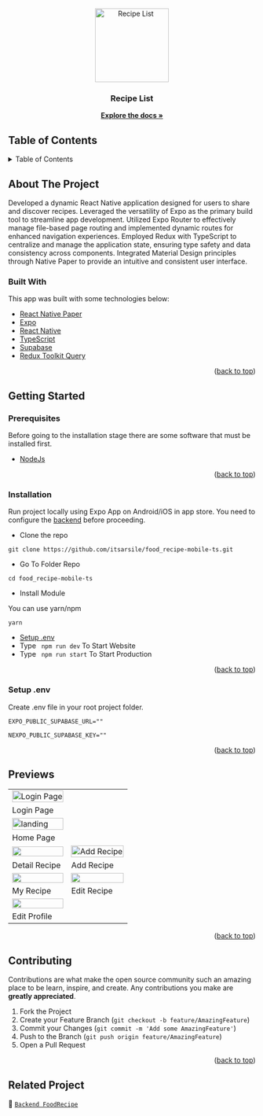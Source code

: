 <div id="top"></div>

<!-- PROJECT LOGO -->
<br />
<p align="center">
  <div align="center">
    <img height="150" src="https://i.postimg.cc/rwvBhjwr/logo.png" alt="Recipe List" border="0"/>
  </div>
  <h3 align="center">Recipe List</h3>
  <p align="center">
    <a href="https://github.com/itsarsile/food_recipe-mobile-ts.git"><strong>Explore the docs »</strong></a>
    <br />
  </p>
</p>
<!-- TABLE OF CONTENTS -->

## Table of Contents

<details>
  <summary>Table of Contents</summary>
  <ol>
    <li>
      <a href="#about-the-project">About The Project</a>
      <ul>
        <li><a href="#built-with">Built With</a></li>
      </ul>
    </li>
    <li>
      <a href="#getting-started">Getting Started</a>
      <ul>
        <li><a href="#prerequisites">Prerequisites</a></li>
        <li><a href="#installation">Installation</a></li>
        <li><a href="#setup-env-example">Setup .env example</a></li>
      </ul>
    </li>
    <li><a href="#previews">Screenshots</a></li>
    <li><a href="#contributing">Contributing</a></li>
    <li><a href="#license">License</a></li>
  </ol>
</details>

<!-- ABOUT THE PROJECT -->

## About The Project

Developed a dynamic React Native application designed for users to share and discover recipes. Leveraged the versatility of Expo as the primary build tool to streamline app development. Utilized Expo Router to effectively manage file-based page routing and implemented dynamic routes for enhanced navigation experiences. Employed Redux with TypeScript to centralize and manage the application state, ensuring type safety and data consistency across components. Integrated Material Design principles through Native Paper to provide an intuitive and consistent user interface.

### Built With

This app was built with some technologies below:

- [React Native Paper](https://reactnativepaper.com/)
- [Expo](https://expo.dev/)
- [React Native](https://reactnative.dev/)
- [TypeScript](https://typescriptlang.org)
- [Supabase](https://supabase.com)
- [Redux Toolkit Query](https://redux-toolkit.js.org/tutorials/rtk-query)

<p align="right">(<a href="#top">back to top</a>)</p>

<!-- GETTING STARTED -->

## Getting Started

### Prerequisites

Before going to the installation stage there are some software that must be installed first.

- [NodeJs](https://nodejs.org/en/download/)

<p align="right">(<a href="#top">back to top</a>)</p>

### Installation

Run project locally using Expo App on Android/iOS in app store. You need to configure the [backend](https://github.com/itsarsile/food_recipe_be-ts) before proceeding.

- Clone the repo

```
git clone https://github.com/itsarsile/food_recipe-mobile-ts.git
```

- Go To Folder Repo

```
cd food_recipe-mobile-ts
```

- Install Module

You can use yarn/npm

```
yarn
```

- <a href="#setup-env">Setup .env</a>
- Type ` npm run dev` To Start Website
- Type ` npm run start` To Start Production

<p align="right">(<a href="#top">back to top</a>)</p>

### Setup .env

Create .env file in your root project folder.

```
EXPO_PUBLIC_SUPABASE_URL=""
```

```
NEXPO_PUBLIC_SUPABASE_KEY=""
```

<p align="right">(<a href="#top">back to top</a>)</p>

## Previews

<p align="center" display=flex>
   
<table>
 
  <tr>
    <td><image src="https://i.ibb.co/4YJ0DXC/login-screen.jpg" alt="Login Page" width=100%></td>
  </tr>
   <tr>
    <td>Login Page</td>
  </tr>
  <tr>
    <td><image src="https://i.ibb.co/x5Pc7S7/home.jpg" alt="landing" width=100%></td>
  </tr>
  <tr>
    <td>Home Page</td>
  </tr>
  <tr>
    <td><image src="https://i.ibb.co/JB0djP7/recipe-details.jpg" width=100%></td>
    <td><image src="https://i.ibb.co/fk2wjpB/add-recipe.jpg" alt="Add Recipe" width=100%/></td>
  </tr>
  <tr>
    <td>Detail Recipe</td>
    <td>Add Recipe</td>
  </tr>
  <tr>
    <td><image src="https://i.ibb.co/87NVrjP/my-recipe.jpg" width=100%></td>
    <td><image src="https://i.ibb.co/Bny1S6C/edit-recipe.jpg" width=100%></td>
  </tr>
  <tr>
    <td>My Recipe</td>
    <td>Edit Recipe</td>
  </tr>
  <tr>
    <td><image src="https://i.ibb.co/tbmZfPC/profile.jpg" width=100%></td>
  </tr>
  <tr>
    <td>Edit Profile</td>
  </tr>
</table>
      
</p>
<p align="right">(<a href="#top">back to top</a>)</p>

## Contributing

Contributions are what make the open source community such an amazing place to be learn, inspire, and create. Any contributions you make are **greatly appreciated**.

1. Fork the Project
2. Create your Feature Branch (`git checkout -b feature/AmazingFeature`)
3. Commit your Changes (`git commit -m 'Add some AmazingFeature'`)
4. Push to the Branch (`git push origin feature/AmazingFeature`)
5. Open a Pull Request

<p align="right">(<a href="#top">back to top</a>)</p>

## Related Project
:rocket: [`Backend FoodRecipe`](https://github.com/itsarsile/food_recipe_be.git)
